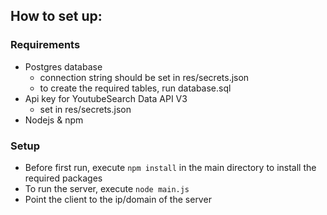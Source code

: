 ## How to set up:
### Requirements
* Postgres database
    * connection string should be set in res/secrets.json
    * to create the required tables, run database.sql
* Api key for YoutubeSearch Data API V3
    * set in res/secrets.json
* Nodejs & npm

### Setup
* Before first run, execute `npm install` in the main directory to install the required packages
* To run the server, execute `node main.js`
* Point the client to the ip/domain of the server
